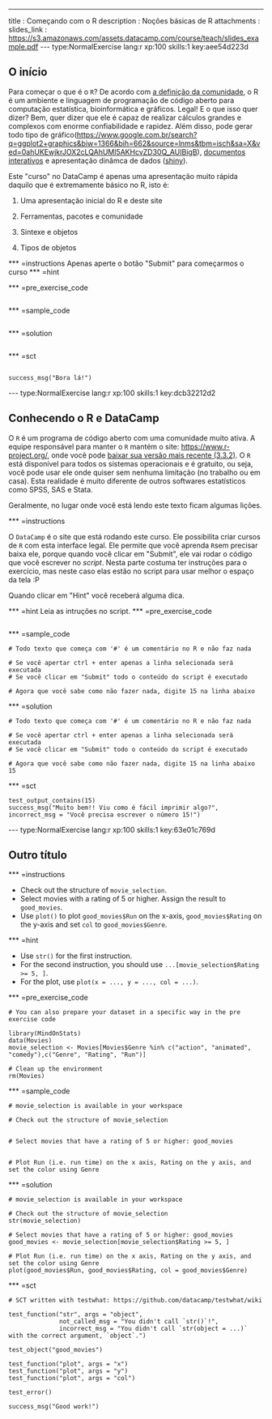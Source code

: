 ---
title       : Começando com o R
description : Noções básicas de R
attachments :
  slides_link : https://s3.amazonaws.com/assets.datacamp.com/course/teach/slides_example.pdf
--- type:NormalExercise lang:r xp:100 skills:1 key:aee54d223d
## O início

Para começar o que é o `R`? De acordo com [a definição da comunidade](http://pt.stackoverflow.com/tags/r/info), o R é um ambiente e linguagem de programação de código aberto para computação estatística, bioinformática e gráficos. Legal! E o que isso quer dizer? Bem, quer dizer que ele é capaz de realizar cálculos grandes e complexos com enorme confiabilidade e rapidez. Além disso, pode gerar todo tipo de gráfico(https://www.google.com.br/search?q=ggplot2+graphics&biw=1366&bih=662&source=lnms&tbm=isch&sa=X&ved=0ahUKEwjkrJOX2cLQAhUMl5AKHcvZD30Q_AUIBigB), [documentos interativos](http://timelyportfolio.github.io/rCharts_nyt_home_price/) e apresentação dinâmca de dados ([shiny](https://tomasbarcellos.shinyapps.io/imoveis-floripa/)).

Este "curso" no DataCamp é apenas uma apresentação muito rápida daquilo que é extremamente básico no R, isto é:

1. Uma apresentação inicial do R e deste site

2. Ferramentas, pacotes e comunidade

3. Sintexe e objetos

4. Tipos de objetos


*** =instructions
Apenas aperte o botão "Submit" para começarmos o curso
*** =hint

*** =pre_exercise_code
```{r}

```

*** =sample_code
```{r}

```

*** =solution
```{r}

```

*** =sct
```{r}

success_msg("Bora lá!")
```

--- type:NormalExercise lang:r xp:100 skills:1 key:dcb32212d2
## Conhecendo o R e DataCamp

O `R` é um programa de código aberto com uma comunidade muito ativa. A equipe responsável para manter o `R` mantém o site: https://www.r-project.org/, onde você pode [baixar sua versão mais recente (3.3.2)](https://cran.fiocruz.br/). O `R` está disponível para todos os sistemas operacionais e é gratuito, ou seja, você pode usar ele onde quiser sem nenhuma limitação (no trabalho ou em casa). Esta realidade é muito diferente de outros softwares estatísticos como SPSS, SAS e Stata. 

Geralmente, no lugar onde você está lendo este texto ficam algumas lições.

*** =instructions

O `DataCamp` é o site que está rodando este curso. Ele possibilita criar cursos de `R` com esta interface legal. Ele permite que você aprenda `R`sem precisar baixa ele, porque quando você clicar em "Submit", ele vai rodar o código que você escrever no *script*. Nesta parte costuma ter instruções para o exercício, mas neste caso elas estão no script para usar melhor o espaço da tela :P

Quando clicar em "Hint" você receberá alguma dica.

*** =hint
Leia as intruções no script.
*** =pre_exercise_code
```{r}

```

*** =sample_code
```{r}
# Todo texto que começa com '#' é um comentário no R e não faz nada

# Se você apertar ctrl + enter apenas a linha selecionada será executada
# Se você clicar em "Submit" todo o conteúdo do script é executado

# Agora que você sabe como não fazer nada, digite 15 na linha abaixo

```

*** =solution
```{r}
# Todo texto que começa com '#' é um comentário no R e não faz nada

# Se você apertar ctrl + enter apenas a linha selecionada será executada
# Se você clicar em "Submit" todo o conteúdo do script é executado

# Agora que você sabe como não fazer nada, digite 15 na linha abaixo
15
```

*** =sct
```{r}
test_output_contains(15)
success_msg("Muito bem!! Viu como é fácil imprimir algo?", incorrect_msg = "Você precisa escrever o número 15!")
```

--- type:NormalExercise lang:r xp:100 skills:1 key:63e01c769d
## Outro título



*** =instructions
- Check out the structure of `movie_selection`.
- Select movies with a rating of 5 or higher. Assign the result to `good_movies`.
- Use `plot()` to  plot `good_movies$Run` on the x-axis, `good_movies$Rating` on the y-axis and set `col` to `good_movies$Genre`.

*** =hint
- Use `str()` for the first instruction.
- For the second instruction, you should use `...[movie_selection$Rating >= 5, ]`.
- For the plot, use `plot(x = ..., y = ..., col = ...)`.

*** =pre_exercise_code
```{r}
# You can also prepare your dataset in a specific way in the pre exercise code

library(MindOnStats)
data(Movies)
movie_selection <- Movies[Movies$Genre %in% c("action", "animated", "comedy"),c("Genre", "Rating", "Run")]

# Clean up the environment
rm(Movies)
```

*** =sample_code
```{r}
# movie_selection is available in your workspace

# Check out the structure of movie_selection


# Select movies that have a rating of 5 or higher: good_movies


# Plot Run (i.e. run time) on the x axis, Rating on the y axis, and set the color using Genre

```

*** =solution
```{r}
# movie_selection is available in your workspace

# Check out the structure of movie_selection
str(movie_selection)

# Select movies that have a rating of 5 or higher: good_movies
good_movies <- movie_selection[movie_selection$Rating >= 5, ]

# Plot Run (i.e. run time) on the x axis, Rating on the y axis, and set the color using Genre
plot(good_movies$Run, good_movies$Rating, col = good_movies$Genre)
```

*** =sct
```{r}
# SCT written with testwhat: https://github.com/datacamp/testwhat/wiki

test_function("str", args = "object",
              not_called_msg = "You didn't call `str()`!",
              incorrect_msg = "You didn't call `str(object = ...)` with the correct argument, `object`.")

test_object("good_movies")

test_function("plot", args = "x")
test_function("plot", args = "y")
test_function("plot", args = "col")

test_error()

success_msg("Good work!")
```

